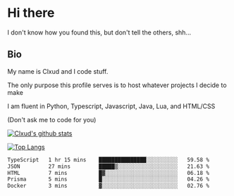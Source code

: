 

# Hi there
I don't know how you found this, but don't tell the others, shh...

## Bio
My name is Clxud and I code stuff.

The only purpose this profile serves is to host whatever projects I decide to make

I am fluent in Python, Typescript, Javascript, Java, Lua, and HTML/CSS



(Don't ask me to code for you)

[![Clxud's github stats](https://github-readme-stats.vercel.app/api?username=cloudwithax&count_private=true&theme=dark&show_icons=true)](https://github.com/anuraghazra/github-readme-stats) 

[![Top Langs](https://github-readme-stats.vercel.app/api/top-langs/?username=cloudwithax&theme=dark)](https://github.com/anuraghazra/github-readme-stats)

<!--START_SECTION:waka-->

```txt
TypeScript   1 hr 15 mins    ███████████████░░░░░░░░░░   59.58 %
JSON         27 mins         █████▒░░░░░░░░░░░░░░░░░░░   21.63 %
HTML         7 mins          █▓░░░░░░░░░░░░░░░░░░░░░░░   06.18 %
Prisma       5 mins          █░░░░░░░░░░░░░░░░░░░░░░░░   04.26 %
Docker       3 mins          ▓░░░░░░░░░░░░░░░░░░░░░░░░   02.76 %
```

<!--END_SECTION:waka-->







